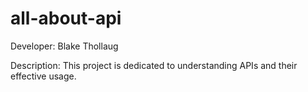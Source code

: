 # all-about-api
Developer: Blake Thollaug

Description: This project is dedicated to understanding APIs and their effective usage.